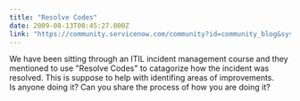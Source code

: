 ```yaml
---
title: "Resolve Codes"
date: 2009-08-13T00:45:27.000Z
link: "https://community.servicenow.com/community?id=community_blog&sys_id=7d1d22e5dbd0dbc01dcaf3231f961925"
---
```

<p>We have been sitting through an ITIL incident management course and they mentioned to use "Resolve Codes" to catagorize how the incident was resolved. This is suppose to help with identifing areas of improvements. <br />Is anyone doing it? Can you share the process of how you are doing it?</p>